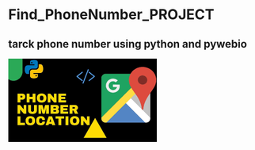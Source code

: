 # Find_PhoneNumber_PROJECT
## tarck phone number using python and pywebio
![](https://github.com/AbdulrahmanElsharef/Find_PhoneNumber_PROJECT/blob/main/download.png)
